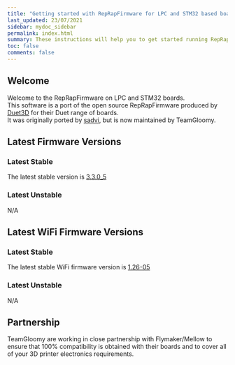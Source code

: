 ```yaml
---
title: "Getting started with RepRapFirmware for LPC and STM32 based boards"
last_updated: 23/07/2021
sidebar: mydoc_sidebar
permalink: index.html
summary: These instructions will help you to get started running RepRapFirmware on your LPC or STM32 based 3D printer board
toc: false
comments: false
---
```


## Welcome

Welcome to the RepRapFirmware on LPC and STM32 boards.  
This software is a port of the open source RepRapFirmware produced by [Duet3D](http://www.duet3d.com) for their Duet range of boards.  
It was originally ported by [sadvi](https://github.com/sdavi), but is now maintained by TeamGloomy.

## Latest Firmware Versions

### Latest Stable

The latest stable version is [3.3.0_5](https://github.com/gloomyandy/RepRapFirmware/releases/tag/v3.3.0_5)

### Latest Unstable

N/A

## Latest WiFi Firmware Versions

### Latest Stable

The latest stable WiFi firmware version is [1.26-05](https://github.com/gloomyandy/DuetWiFiSocketServer/releases/tag/V1.26-05)

### Latest Unstable

N/A

## Partnership

TeamGloomy are working in close partnership with Flymaker/Mellow to ensure that 100% compatibility is obtained with their boards and to cover all of your 3D printer electronics requirements.  